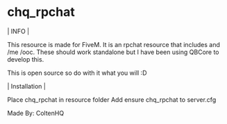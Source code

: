 # chq_rpchat
 
| INFO |
 
This resource is made for FiveM. It is an rpchat resource that includes and /me /ooc. These should work standalone but I have been using QBCore to develop this.

This is open source so do with it what you will :D

| Installation |

Place chq_rpchat in resource folder
Add ensure chq_rpchat to server.cfg

Made By: ColtenHQ
